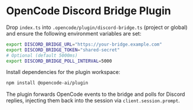# OpenCode Discord Bridge Plugin

Drop `index.ts` into `.opencode/plugin/discord-bridge.ts` (project or global) and ensure the following environment variables are set:

```bash
export DISCORD_BRIDGE_URL="https://your-bridge.example.com"
export DISCORD_BRIDGE_TOKEN="shared-secret"
# Optional (default 5000ms)
export DISCORD_BRIDGE_POLL_INTERVAL=5000
```

Install dependencies for the plugin workspace:

```bash
npm install @opencode-ai/plugin
```

The plugin forwards OpenCode events to the bridge and polls for Discord replies, injecting them back into the session via `client.session.prompt`.
